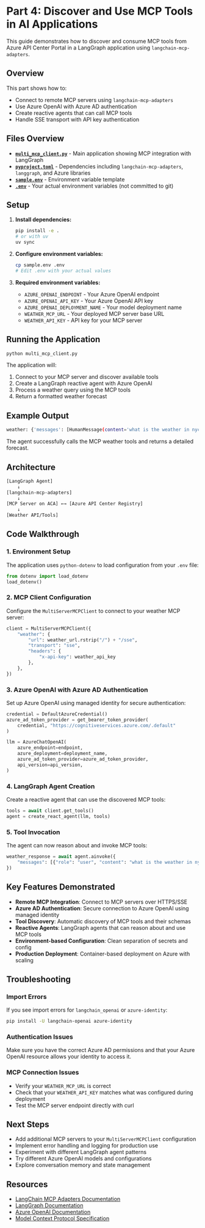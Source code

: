 # Part 4: Discover and Use MCP Tools in AI Applications

This guide demonstrates how to discover and consume MCP tools from Azure API Center Portal in a LangGraph application using `langchain-mcp-adapters`.

## Overview

This part shows how to:

- Connect to remote MCP servers using `langchain-mcp-adapters`
- Use Azure OpenAI with Azure AD authentication
- Create reactive agents that can call MCP tools
- Handle SSE transport with API key authentication

## Files Overview

- **[`multi_mcp_client.py`](./multi_mcp_client.py)** - Main application showing MCP integration with LangGraph
- **[`pyproject.toml`](./pyproject.toml)** - Dependencies including `langchain-mcp-adapters`, `langgraph`, and Azure libraries
- **[`sample.env`](./sample.env)** - Environment variable template
- **[`.env`](./.env)** - Your actual environment variables (not committed to git)

## Setup

1. **Install dependencies:**

   ```bash
   pip install -e .
   # or with uv
   uv sync
   ```

2. **Configure environment variables:**

   ```bash
   cp sample.env .env
   # Edit .env with your actual values
   ```

3. **Required environment variables:**
   - `AZURE_OPENAI_ENDPOINT` - Your Azure OpenAI endpoint
   - `AZURE_OPENAI_API_KEY` - Your Azure OpenAI API key  
   - `AZURE_OPENAI_DEPLOYMENT_NAME` - Your model deployment name
   - `WEATHER_MCP_URL` - Your deployed MCP server base URL
   - `WEATHER_API_KEY` - API key for your MCP server

## Running the Application

```bash
python multi_mcp_client.py
```

The application will:

1. Connect to your MCP server and discover available tools
2. Create a LangGraph reactive agent with Azure OpenAI
3. Process a weather query using the MCP tools
4. Return a formatted weather forecast

## Example Output

``` sh
weather: {'messages': [HumanMessage(content='what is the weather in nyc?'), ...]}
```

The agent successfully calls the MCP weather tools and returns a detailed forecast.

## Architecture

``` sh
[LangGraph Agent] 
    ↓
[langchain-mcp-adapters]
    ↓  
[MCP Server on ACA] ←→ [Azure API Center Registry]
    ↓
[Weather API/Tools]
```

## Code Walkthrough

### 1. Environment Setup

The application uses `python-dotenv` to load configuration from your `.env` file:

```python
from dotenv import load_dotenv
load_dotenv()
```

### 2. MCP Client Configuration

Configure the `MultiServerMCPClient` to connect to your weather MCP server:

```python
client = MultiServerMCPClient({
    "weather": {
        "url": weather_url.rstrip("/") + "/sse",
        "transport": "sse",
        "headers": {
            "x-api-key": weather_api_key
        },
    },
})
```

### 3. Azure OpenAI with Azure AD Authentication

Set up Azure OpenAI using managed identity for secure authentication:

```python
credential = DefaultAzureCredential()
azure_ad_token_provider = get_bearer_token_provider(
    credential, "https://cognitiveservices.azure.com/.default"
)

llm = AzureChatOpenAI(
    azure_endpoint=endpoint,
    azure_deployment=deployment_name,
    azure_ad_token_provider=azure_ad_token_provider,
    api_version=api_version,
)
```

### 4. LangGraph Agent Creation

Create a reactive agent that can use the discovered MCP tools:

```python
tools = await client.get_tools()
agent = create_react_agent(llm, tools)
```

### 5. Tool Invocation

The agent can now reason about and invoke MCP tools:

```python
weather_response = await agent.ainvoke({
    "messages": [{"role": "user", "content": "what is the weather in nyc?"}]
})
```

## Key Features Demonstrated

- **Remote MCP Integration**: Connect to MCP servers over HTTPS/SSE
- **Azure AD Authentication**: Secure connection to Azure OpenAI using managed identity
- **Tool Discovery**: Automatic discovery of MCP tools and their schemas
- **Reactive Agents**: LangGraph agents that can reason about and use MCP tools
- **Environment-based Configuration**: Clean separation of secrets and config
- **Production Deployment**: Container-based deployment on Azure with scaling

## Troubleshooting

### Import Errors

If you see import errors for `langchain_openai` or `azure-identity`:

```bash
pip install -U langchain-openai azure-identity
```

### Authentication Issues

Make sure you have the correct Azure AD permissions and that your Azure OpenAI resource allows your identity to access it.

### MCP Connection Issues

- Verify your `WEATHER_MCP_URL` is correct
- Check that your `WEATHER_API_KEY` matches what was configured during deployment
- Test the MCP server endpoint directly with curl

## Next Steps

- Add additional MCP servers to your `MultiServerMCPClient` configuration
- Implement error handling and logging for production use
- Experiment with different LangGraph agent patterns
- Try different Azure OpenAI models and configurations
- Explore conversation memory and state management

## Resources

- [LangChain MCP Adapters Documentation](https://github.com/langchain-ai/langchain-mcp-adapters)
- [LangGraph Documentation](https://langchain-ai.github.io/langgraph/)
- [Azure OpenAI Documentation](https://docs.microsoft.com/en-us/azure/cognitive-services/openai/)
- [Model Context Protocol Specification](https://modelcontextprotocol.io/)
